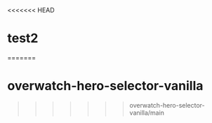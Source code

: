 <<<<<<< HEAD
# test2
=======
# overwatch-hero-selector-vanilla
>>>>>>> overwatch-hero-selector-vanilla/main
